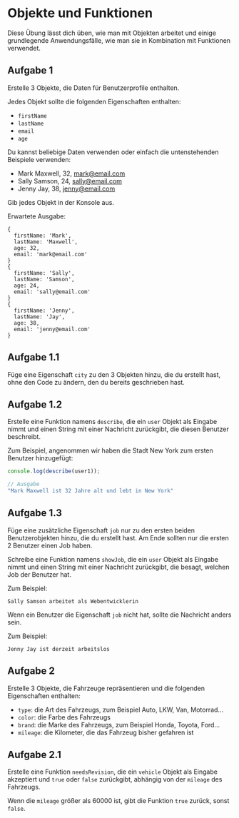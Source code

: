 # Objekte und Funktionen

Diese Übung lässt dich üben, wie man mit Objekten arbeitet und einige grundlegende Anwendungsfälle, wie man sie in Kombination mit Funktionen verwendet.

## Aufgabe 1

Erstelle 3 Objekte, die Daten für Benutzerprofile enthalten.

Jedes Objekt sollte die folgenden Eigenschaften enthalten:

- `firstName`
- `lastName`
- `email`
- `age`

Du kannst beliebige Daten verwenden oder einfach die untenstehenden Beispiele verwenden:

- Mark Maxwell, 32, mark@email.com
- Sally Samson, 24, sally@email.com
- Jenny Jay, 38, jenny@email.com

Gib jedes Objekt in der Konsole aus.

Erwartete Ausgabe:

```plaintext
{
  firstName: 'Mark',
  lastName: 'Maxwell',
  age: 32,
  email: 'mark@email.com'
}
{
  firstName: 'Sally',
  lastName: 'Samson',
  age: 24,
  email: 'sally@email.com'
}
{
  firstName: 'Jenny',
  lastName: 'Jay',
  age: 38,
  email: 'jenny@email.com'
}
```

## Aufgabe 1.1

Füge eine Eigenschaft `city` zu den 3 Objekten hinzu, die du erstellt hast, ohne den Code zu ändern, den du bereits geschrieben hast.

## Aufgabe 1.2

Erstelle eine Funktion namens `describe`, die ein `user` Objekt als Eingabe nimmt und einen String mit einer Nachricht zurückgibt, die diesen Benutzer beschreibt.

Zum Beispiel, angenommen wir haben die Stadt New York zum ersten Benutzer hinzugefügt:

```javascript
console.log(describe(user1));

// Ausgabe
"Mark Maxwell ist 32 Jahre alt und lebt in New York"
```

## Aufgabe 1.3

Füge eine zusätzliche Eigenschaft `job` nur zu den ersten beiden Benutzerobjekten hinzu, die du erstellt hast. Am Ende sollten nur die ersten 2 Benutzer einen Job haben.

Schreibe eine Funktion namens `showJob`, die ein `user` Objekt als Eingabe nimmt und einen String mit einer Nachricht zurückgibt, die besagt, welchen Job der Benutzer hat. 

Zum Beispiel:

```plaintext
Sally Samson arbeitet als Webentwicklerin
```

Wenn ein Benutzer die Eigenschaft `job` nicht hat, sollte die Nachricht anders sein.

Zum Beispiel:

```plaintext
Jenny Jay ist derzeit arbeitslos
```

## Aufgabe 2

Erstelle 3 Objekte, die Fahrzeuge repräsentieren und die folgenden Eigenschaften enthalten:

- `type`: die Art des Fahrzeugs, zum Beispiel Auto, LKW, Van, Motorrad...
- `color`: die Farbe des Fahrzeugs
- `brand`: die Marke des Fahrzeugs, zum Beispiel Honda, Toyota, Ford... 
- `mileage`: die Kilometer, die das Fahrzeug bisher gefahren ist

## Aufgabe 2.1

Erstelle eine Funktion `needsRevision`, die ein `vehicle` Objekt als Eingabe akzeptiert und `true` oder `false` zurückgibt, abhängig von der `mileage` des Fahrzeugs.

Wenn die `mileage` größer als 60000 ist, gibt die Funktion `true` zurück, sonst `false`.
